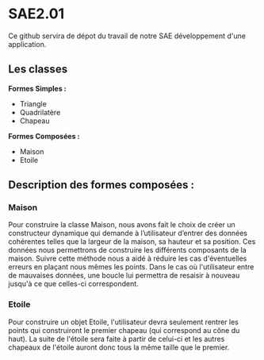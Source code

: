 # SAE2.01
Ce github servira de dépot du travail de notre SAE développement d'une application.

## Les classes
**Formes Simples :**
- Triangle
- Quadrilatère
- Chapeau

**Formes Composées :**
- Maison
- Etoile

## Description des formes composées :

### Maison 
Pour construire la classe Maison, nous avons fait le choix de créer un constructeur dynamique qui demande à l’utilisateur d’entrer des données cohérentes telles que la largeur de la maison, sa hauteur et sa position. Ces données nous permettrons de construire les différents composants de la maison. Suivre cette méthode nous a aidé à réduire les cas d'éventuelles erreurs en plaçant nous mêmes les points. Dans le cas où l'utilisateur entre de mauvaises données, une boucle lui permettra de resaisir à nouveau jusqu'à ce que celles-ci correspondent.

### Etoile
Pour construire un objet Etoile, l'utilisateur devra seulement rentrer les points qui construiront le premier chapeau (qui correspond au cône du haut). La suite de l'étoile sera faite à partir de celui-ci et les autres chapeaux de l'étoile auront donc tous la même taille que le premier.
